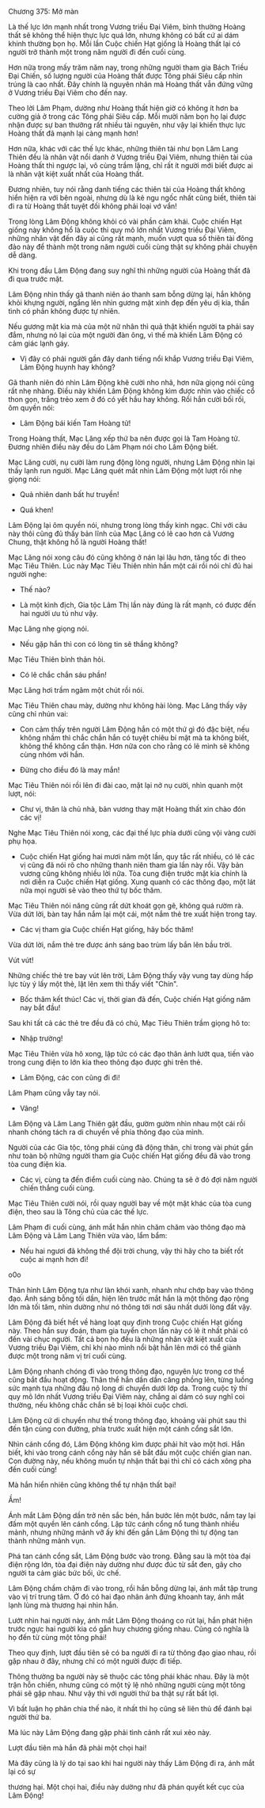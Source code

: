 




Chương 375: Mở màn


Là thế lực lớn mạnh nhất trong Vương triều Đại Viêm, bình thường Hoàng thất sẽ không thể hiện thực lực quá lớn, nhưng không có bất cứ ai dám khinh thường bọn họ. Mỗi lần Cuộc chiến Hạt giống là Hoàng thất lại có người trở thành một trong năm người đi đến cuối cùng.

Hơn nữa trong mấy trăm năm nay, trong những người tham gia Bách Triều Đại Chiến, số lượng người của Hoàng thất được Tông phái Siêu cấp nhìn trúng là cao nhất. Đây chính là nguyên nhân mà Hoàng thất vẫn đứng vững ở Vương triều Đại Viêm cho đến nay.

Theo lời Lâm Phạm, dường như Hoàng thất hiện giờ có không ít hơn ba cường giả ở trong các Tông phái Siêu cấp. Mỗi mười năm bọn họ lại được nhận được sự ban thưởng rất nhiều tài nguyên, như vậy lại khiến thực lực Hoàng thất đã mạnh lại càng mạnh hơn!

Hơn nữa, khác với các thế lực khác, những thiên tài như bọn Lâm Lang Thiên đều là nhân vật nổi danh ở Vương triều Đại Viêm, nhưng thiên tài của Hoàng thất thì ngược lại, vô cùng trầm lặng, chỉ rất ít người mới biết được ai là nhân vật kiệt xuất nhất của Hoàng thất.

Đương nhiên, tuy nói rằng danh tiếng các thiên tài của Hoàng thất không hiển hiện ra với bên ngoài, nhưng dù là kẻ ngu ngốc nhất cũng biết, thiên tài đi ra từ Hoàng thất tuyệt đối không phải loại vớ vẩn!

Trong lòng Lâm Động không khỏi có vài phần cảm khái. Cuộc chiến Hạt giống này không hổ là cuộc thi quy mô lớn nhất Vương triều Đại Viêm, những nhân vật đến đây ai cũng rất mạnh, muốn vượt qua số thiên tài đông đảo này để thành một trong năm người cuối cùng thật sự không phải chuyện dễ dàng.

Khi trong đầu Lâm Động đang suy nghĩ thì những người của Hoàng thất đã đi qua trước mặt.

Lâm Động nhìn thấy gã thanh niên áo thanh sam bỗng dừng lại, hắn không khỏi khựng người, ngẩng lên nhìn gương mặt xinh đẹp đến yêu dị kia, thần tình có phần không được tự nhiên.

Nếu gương mặt kia mà của một nữ nhân thì quả thật khiến người ta phải say đắm, nhưng nó lại của một người đàn ông, vì thế mà khiến Lâm Động có cảm giác lạnh gáy.

- Vị đây có phải người gần đây danh tiếng nổi khắp Vương triều Đại Viêm, Lâm Động huynh hay không?

Gã thanh niên đó nhìn Lâm Động khẽ cười nho nhã, hơn nữa giọng nói cũng rất nhẹ nhàng. Điều này khiến Lâm Động không kìm được nhìn vào chiếc cổ thon gọn, trắng trẻo xem ở đó có yết hầu hay không. Rồi hắn cười bối rối, ôm quyền nói:

- Lâm Động bái kiến Tam Hoàng tử!

Trong Hoàng thất, Mạc Lăng xếp thứ ba nên được gọi là Tam Hoàng tử. Đương nhiên điều này đều do Lâm Phạm nói cho Lâm Động biết.

Mạc Lăng cười, nụ cười làm rung động lòng người, nhưng Lâm Động nhìn lại thấy lạnh run người. Mạc Lăng quét mắt nhìn Lâm Động một lượt rồi nhẹ giọng nói:

- Quả nhiên danh bất hư truyền!

- Quá khen!

Lâm Động lại ôm quyền nói, nhưng trong lòng thấy kinh ngạc. Chỉ với câu này thôi cũng đủ thấy bản lĩnh của Mạc Lăng có lẽ cao hơn cả Vương Chung, thật không hổ là người Hoàng thất!

Mạc Lăng nói xong câu đó cũng không ở nán lại lâu hơn, tăng tốc đi theo Mạc Tiêu Thiên. Lúc này Mạc Tiêu Thiên nhìn hắn một cái rồi nói chỉ đủ hai người nghe:

- Thế nào?

- Là một kình địch, Gia tộc Lâm Thị lần này đúng là rất mạnh, có được đến hai người ưu tú như vậy.

Mạc Lăng nhẹ giọng nói.

- Nếu gặp hắn thì con có lòng tin sẽ thắng không?

Mạc Tiêu Thiên bình thản hỏi.

- Có lẽ chắc chắn sáu phần!

Mạc Lăng hơi trầm ngâm một chút rồi nói.

Mạc Tiêu Thiên chau mày, dường như không hài lòng. Mạc Lăng thấy vậy cũng chỉ nhún vai:

- Con cảm thấy trên người Lâm Động hắn có một thứ gì đó đặc biệt, nếu không nhầm thì chắc chắn hắn có tuyệt chiêu bí mật mà ta không biết, không thể không cẩn thận. Hơn nữa con cho rằng có lẽ mình sẽ không cùng nhóm với hắn.

- Đừng cho điều đó là may mắn!

Mạc Tiêu Thiên nói rồi lên đi đài cao, mặt lại nở nụ cười, nhìn quanh một lượt, nói:

- Chư vị, thân là chủ nhà, bản vương thay mặt Hoàng thất xin chào đón các vị!

Nghe Mạc Tiêu Thiên nói xong, các đại thế lực phía dưới cũng vội vàng cười phụ họa.

- Cuộc chiến Hạt giống hai mươi năm một lần, quy tắc rất nhiều, có lẽ các vị cũng đã nói rõ cho những thanh niên tham gia lần này rồi. Vậy bản vương cũng không nhiều lời nữa. Tòa cung điện trước mặt kia chính là nơi diễn ra Cuộc chiến Hạt giống. Xung quanh có các thông đạo, một lát nữa mọi người sẽ vào theo thứ tự bốc thăm.

Mạc Tiêu Thiên nói năng cũng rất dứt khoát gọn gẽ, không quá rườm rà. Vừa dứt lời, bàn tay hắn nắm lại một cái, một nắm thẻ tre xuất hiện trong tay.

- Các vị tham gia Cuộc chiến Hạt giống, hãy bốc thăm!

Vừa dứt lời, nắm thẻ tre được ánh sáng bao trùm lấy bắn lên bầu trời.

Vút vút!

Những chiếc thẻ tre bay vút lên trời, Lâm Động thấy vậy vung tay dùng hấp lực tùy ý lấy một thẻ, lật lên xem thì thấy viết "Chín".

- Bốc thăm kết thúc! Các vị, thời gian đã đến, Cuộc chiến Hạt giống năm nay bắt đầu!

Sau khi tất cả các thẻ tre đều đã có chủ, Mạc Tiêu Thiên trầm giọng hô to:

- Nhập trường!

Mạc Tiêu Thiên vừa hô xong, lập tức có các đạo thân ảnh lướt qua, tiến vào trong cung điện to lớn kia theo thông đạo được ghi trên thẻ.

- Lâm Động, các con cũng đi đi!

Lâm Phạm cũng vẫy tay nói.

- Vâng!

Lâm Động và Lâm Lang Thiên gật đầu, gườm gườm nhìn nhau một cái rồi nhanh chóng tách ra di chuyển về phía thông đạo của mình.

Người của các Gia tộc, tông phái cũng đã động thân, chỉ trong vài phút gần như toàn bộ những người tham gia Cuộc chiến Hạt giống đều đã vào trong tòa cung điện kia.

- Các vị, cùng ta đến điểm cuối cùng nào. Chúng ta sẽ ở đó đợi năm người chiến thắng cuối cùng.

Mạc Tiêu Thiên cười nói, rồi quay người bay về một mặt khác của tòa cung điện, theo sau là Tông chủ của các thế lực.

Lâm Phạm đi cuối cùng, ánh mắt hắn nhìn chăm chăm vào thông đạo mà Lâm Động và Lâm Lang Thiên vừa vào, lẩm bẩm:

- Nếu hai ngươi đã không thể đội trời chung, vậy thì hãy cho ta biết rốt cuộc ai mạnh hơn đi!

o0o

Thân hình Lâm Động tựa như làn khói xanh, nhanh như chớp bay vào thông đạo. Ánh sáng bỗng tối dần, hiện lên trước mắt hắn là một thông đạo rộng lớn mà tối tăm, nhìn dường như nó thông tới nơi sâu nhất dưới lòng đất vậy.

Lâm Động đã biết hết về hàng loạt quy định trong Cuộc chiến Hạt giống này. Theo hắn suy đoán, tham gia tuyển chọn lần này có lẽ ít nhất phải có đến vài chục người. Tất cả bọn họ đều là những nhân vật kiệt xuất của Vương triều Đại Viêm, chỉ khi nào mình nổi bật hẳn lên mới có thể giành được một trong năm vị trí cuối cùng.

Lâm Động nhanh chóng đi vào trong thông đạo, nguyên lực trong cơ thể cũng bắt đầu hoạt động. Thân thể hắn dần dần căng phồng lên, từng luồng sức mạnh tựa những đầu nộ long di chuyển dưới lớp da. Trong cuộc tỷ thí quy mô lớn nhất Vương triều Đại Viêm này, chẳng ai dám có suy nghĩ coi thường, nếu không chắc chắn sẽ bị loại khỏi cuộc chơi.

Lâm Động cứ di chuyển như thế trong thông đạo, khoảng vài phút sau thì đến tận cùng con đường, phía trước xuất hiện một cánh cổng sắt lớn.

Nhìn cánh cổng đó, Lâm Động không kìm được phải hít vào một hơi. Hắn biết, khi vào trong cánh cổng này hắn sẽ bắt đầu một cuộc chiến gian nan. Con đường này, nếu không muốn tự nhận thất bại thì chỉ có cách xông pha đến cuối cùng!

Mà hắn hiển nhiên cũng không thể tự nhận thất bại!

Ầm!

Ánh mắt Lâm Động dần trở nên sắc bén, hắn bước lên một bước, nắm tay lại đấm một quyền lên cánh cổng. Lập tức cánh cổng nổ tung thành nhiều mảnh, nhưng những mảnh vỡ ấy khi đến gần Lâm Động thì tự động tan thành những mảnh vụn.

Phá tan cánh cổng sắt, Lâm Động bước vào trong. Đằng sau là một tòa đại điện rộng lớn, tòa đại điện này dường như được đúc từ sắt đen, gây cho người ta cảm giác bức bối, ức chế.

Lâm Động chầm chậm đi vào trong, rồi hắn bỗng dừng lại, ánh mắt tập trung vào vị trí trung tâm. Ở đó có hai đạo nhân ảnh đứng khoanh tay, ánh mắt lạnh lùng mà thương hại nhìn hắn.

Lướt nhìn hai người này, ánh mắt Lâm Động thoáng co rút lại, hắn phát hiện trước ngực hai người kia có gắn huy chương giống nhau. Cũng có nghĩa là họ đến từ cùng một tông phái!

Theo quy định, lượt đầu tiên sẽ có ba người đi ra từ thông đạo giao nhau, rồi gặp nhau ở đây, nhưng chỉ có một người được đi tiếp.

Thông thường ba người này sẽ thuộc các tông phái khác nhau. Đây là một trận hỗn chiến, nhưng cũng có một tỷ lệ nhỏ những người cùng một tông phái sẽ gặp nhau. Như vậy thì với người thứ ba thật sự rất bất lợi.

Vì bất luận họ phân chia thế nào, ít nhất thì họ cũng sẽ liên thủ để đánh bại người thứ ba.

Mà lúc này Lâm Động đang gặp phải tình cảnh rất xui xẻo này.

Lượt đầu tiên mà hắn đã phải một chọi hai!

Mà đây cũng là lý do tại sao khi hai người này thấy Lâm Động đi ra, ánh mắt lại có sự

thương hại. Một chọi hai, điều này dường như đã phán quyết kết cục của Lâm Động!




